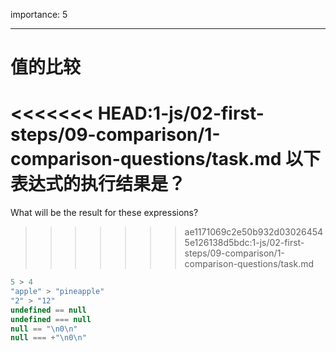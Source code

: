 importance: 5

---

# 值的比较

<<<<<<< HEAD:1-js/02-first-steps/09-comparison/1-comparison-questions/task.md
以下表达式的执行结果是？
=======
What will be the result for these expressions?
>>>>>>> ae1171069c2e50b932d030264545e126138d5bdc:1-js/02-first-steps/09-comparison/1-comparison-questions/task.md

```js no-beautify
5 > 4
"apple" > "pineapple"
"2" > "12"
undefined == null
undefined === null
null == "\n0\n"
null === +"\n0\n"
```

